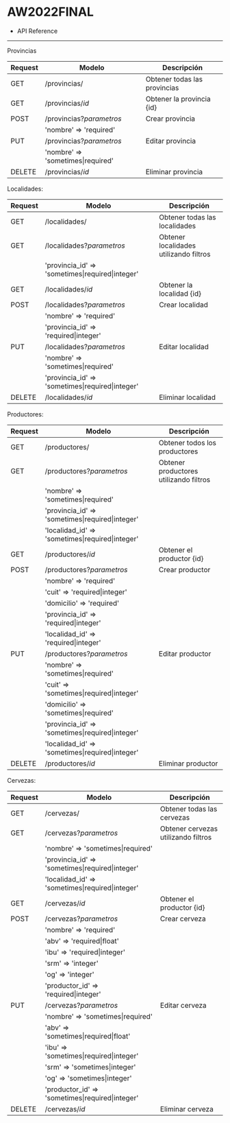 # AW2022FINAL

- API Reference
---------------

Provincias

| Request | Modelo | Descripción |
| ------- | ------ | ----------- |
| GET | /provincias/ | Obtener todas las provincias |
| GET | /provincias/_id_ | Obtener la provincia {id} |
| POST | /provincias?_parametros_ | Crear provincia |
| | 'nombre' => 'required' | |
| PUT | /provincias?_parametros_ | Editar provincia |
| | 'nombre' => 'sometimes\|required' | |
| DELETE | /provincias/_id_ | Eliminar provincia |



Localidades:

| Request | Modelo | Descripción |
| ------- | ------ | ----------- |
| GET | /localidades/ | Obtener todas las localidades |
| GET | /localidades?_parametros_ | Obtener localidades utilizando filtros |
| | 'provincia_id' => 'sometimes\|required\|integer' |
| GET | /localidades/_id_ | Obtener la localidad {id} |
| POST | /localidades?_parametros_ | Crear localidad |
| | 'nombre' => 'required' | |
| | 'provincia_id' => 'required\|integer' | |
| PUT | /localidades?_parametros_ | Editar localidad |
| | 'nombre' => 'sometimes\|required' | |
| | 'provincia_id' => 'sometimes\|required\|integer' | |
| DELETE | /localidades/_id_ | Eliminar localidad |



Productores:

| Request | Modelo | Descripción |
| ------- | ------ | ----------- |
| GET | /productores/ | Obtener todos los productores |
| GET | /productores?_parametros_ | Obtener productores utilizando filtros |
| | 'nombre' => 'sometimes\|required' |
| | 'provincia_id' => 'sometimes\|required\|integer' |
| | 'localidad_id' => 'sometimes\|required\|integer' |
| GET | /productores/_id_ | Obtener el productor {id} |
| POST | /productores?_parametros_ | Crear productor |
| | 'nombre' => 'required' | |
| | 'cuit' => 'required\|integer' | |
| | 'domicilio' => 'required' | |
| | 'provincia_id' => 'required\|integer' | |
| | 'localidad_id' => 'required\|integer' | |
| PUT | /productores?_parametros_ | Editar productor |
| | 'nombre' => 'sometimes\|required' |
| | 'cuit' => 'sometimes\|required\|integer' |
| | 'domicilio' => 'sometimes\|required' |
| | 'provincia_id' => 'sometimes\|required\|integer' |
| | 'localidad_id' => 'sometimes\|required\|integer' |
| DELETE | /productores/_id_ | Eliminar productor |

Cervezas:

| Request | Modelo | Descripción |
| ------- | ------ | ----------- |
| GET | /cervezas/ | Obtener todas las cervezas |
| GET | /cervezas?_parametros_ | Obtener cervezas utilizando filtros |
| | 'nombre' => 'sometimes\|required' |
| | 'provincia_id' => 'sometimes\|required\|integer' |
| | 'localidad_id' => 'sometimes\|required\|integer' |
| GET | /cervezas/_id_ | Obtener el productor {id} |
| POST | /cervezas?_parametros_ | Crear cerveza |
| | 'nombre' => 'required' | |
| | 'abv' => 'required\|float' | |
| | 'ibu' => 'required\|integer' | |
| | 'srm' => 'integer' | |
| | 'og' => 'integer' | |
| | 'productor_id' => 'required\|integer' | |
| PUT | /cervezas?_parametros_ | Editar cerveza |
| | 'nombre' => 'sometimes\|required' | |
| | 'abv' => 'sometimes\|required\|float' | |
| | 'ibu' => 'sometimes\|required\|integer' | |
| | 'srm' => 'sometimes\|integer' | |
| | 'og' => 'sometimes\|integer' | |
| | 'productor_id' => 'sometimes\|required\|integer' | |
| DELETE | /cervezas/_id_ | Eliminar cerveza |